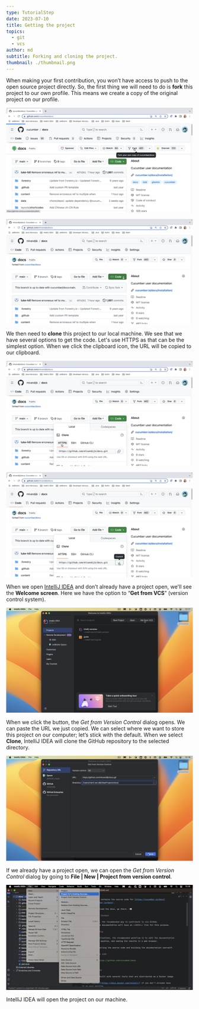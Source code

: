 ```yaml
---
type: TutorialStep
date: 2023-07-10
title: Getting the project
topics:
  - git
  - vcs
author: md
subtitle: Forking and cloning the project.
thumbnail: ./thumbnail.png
---
```


When making your first contribution, you won’t have access to push to the open source project directly. So, the first thing we will need to do is **fork** this project to our own profile. This means we create a copy of the original project on our profile.

![Fork project](fork-project.png)

![Fork](fork.png)

We then need to **clone** this project to our local machine. We see that we have several options to get the code. Let's use HTTPS as that can be the simplest option. When we click the clipboard icon, the URL will be copied to our clipboard.

![Clone](clone.png)

![Copied](copied.png)

When we open [IntelliJ IDEA](https://www.jetbrains.com/idea/) and don’t already have a project open, we'll see the **Welcome screen**. Here we have the option to “**Get from VCS**” (version control system).

![Welcome screen](get-from-vcs.png)

When we click the button, the _Get from Version Control_ dialog opens. We can paste the URL we just copied. We can select where we want to store this project on our computer; let’s stick with the default. When we select **Clone**, IntelliJ IDEA will clone the GitHub repository to the selected directory.

![Clone project](clone-project.png)

If we already have a project open, we can open the _Get from Version Control_ dialog by going to **File | New | Project from version control**.

![New Project from version control menu](menu-project-vcs.png)

IntelliJ IDEA will open the project on our machine.
